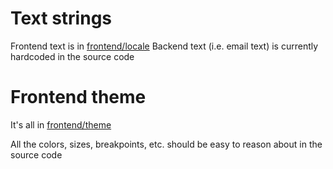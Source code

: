 # Text strings

Frontend text is in [frontend/locale](../frontend/locale)
Backend text (i.e. email text) is currently hardcoded in the source code

# Frontend theme

It's all in [frontend/theme](../frontend/theme)

All the colors, sizes, breakpoints, etc. should be easy to reason about in the source code